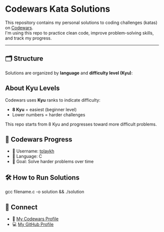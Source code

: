 #  Codewars Kata Solutions

This repository contains my personal solutions to coding challenges (katas) on [Codewars](https://www.codewars.com/).  
I'm using this repo to practice clean code, improve problem-solving skills, and track my progress.

---

## 🗂️ Structure

Solutions are organized by **language** and **difficulty level (Kyu)**:

## About Kyu Levels

Codewars uses **Kyu** ranks to indicate difficulty:  
- **8 Kyu** = easiest (beginner level)  
- Lower numbers = harder challenges  

This repo starts from 8 Kyu and progresses toward more difficult problems.

## 🏅 Codewars Progress

- 👤 Username: [tolaykh](https://www.codewars.com/users/tolaykh)
- 🔢 Language: C
- 🎯 Goal: Solve harder problems over time

## 🛠️ How to Run Solutions

gcc filename.c -o solution && ./solution

## 🔗 Connect

- 👾 [My Codewars Profile](https://www.codewars.com/users/tolaykh)
- 💻 [My GitHub Profile](https://github.com/tolaykh)
